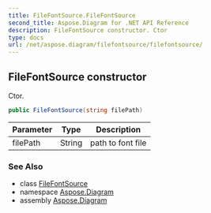 ```yaml
---
title: FileFontSource.FileFontSource
second_title: Aspose.Diagram for .NET API Reference
description: FileFontSource constructor. Ctor
type: docs
url: /net/aspose.diagram/filefontsource/filefontsource/
---
```

## FileFontSource constructor

Ctor.

```csharp
public FileFontSource(string filePath)
```

| Parameter | Type | Description |
| --- | --- | --- |
| filePath | String | path to font file |

### See Also

* class [FileFontSource](../)
* namespace [Aspose.Diagram](../../filefontsource/)
* assembly [Aspose.Diagram](../../../)


